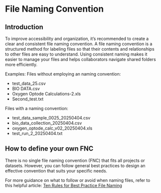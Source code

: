 # File Naming Convention

## Introduction

To improve accessibility and organization, it’s recommended to create a clear and consistent file naming convention.
A file naming convention is a structured method for labeling files so that their contents and relationships to other files are easy to understand.
Using consistent naming makes it easier to manage your files and helps collaborators navigate shared folders more efficiently.


Examples:
Files without employing an naming convention:

- test_data_25.csv
- BIO DATA.csv
- Oxygen Optode Calculations-2.xls
- Second_test.txt

Files with a naming convention:

- test_data_sample_0025_20250404.csv
- bio_data_collection_20250404.csv
- oxygen_optode_calc_v02_20250404.xls
- test_run_2_20250404.txt


## How to define your own FNC

There is no single file naming convention (FNC) that fits all projects or datasets. However, you can follow general best practices to design an effective convention that suits your specific needs.

For more guidance on what to follow or avoid when naming files, refer to this helpful article: [Ten Rules for Best Practice File Naming](https://exadox.com/en/articles/file-naming-convention-ten-rules-best-practice)
